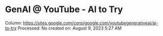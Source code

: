 # GenAI @ YouTube - AI to Try

Column: https://sites.google.com/corp/google.com/youtubegenerativeai/ai-to-try
Processed: No
created on: August 9, 2023 5:27 AM